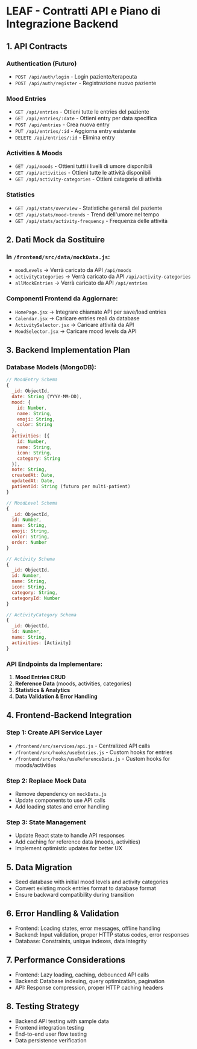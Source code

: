 # LEAF - Contratti API e Piano di Integrazione Backend

## 1. API Contracts

### Authentication (Futuro)
- `POST /api/auth/login` - Login paziente/terapeuta
- `POST /api/auth/register` - Registrazione nuovo paziente

### Mood Entries
- `GET /api/entries` - Ottieni tutte le entries del paziente
- `GET /api/entries/:date` - Ottieni entry per data specifica
- `POST /api/entries` - Crea nuova entry
- `PUT /api/entries/:id` - Aggiorna entry esistente
- `DELETE /api/entries/:id` - Elimina entry

### Activities & Moods
- `GET /api/moods` - Ottieni tutti i livelli di umore disponibili
- `GET /api/activities` - Ottieni tutte le attività disponibili
- `GET /api/activity-categories` - Ottieni categorie di attività

### Statistics
- `GET /api/stats/overview` - Statistiche generali del paziente
- `GET /api/stats/mood-trends` - Trend dell'umore nel tempo
- `GET /api/stats/activity-frequency` - Frequenza delle attività

## 2. Dati Mock da Sostituire

### In `/frontend/src/data/mockData.js`:
- `moodLevels` → Verrà caricato da API `/api/moods`
- `activityCategories` → Verrà caricato da API `/api/activity-categories`
- `allMockEntries` → Verrà caricato da API `/api/entries`

### Componenti Frontend da Aggiornare:
- `HomePage.jsx` → Integrare chiamate API per save/load entries
- `Calendar.jsx` → Caricare entries reali da database
- `ActivitySelector.jsx` → Caricare attività da API
- `MoodSelector.jsx` → Caricare mood levels da API

## 3. Backend Implementation Plan

### Database Models (MongoDB):
```javascript
// MoodEntry Schema
{
  _id: ObjectId,
  date: String (YYYY-MM-DD),
  mood: {
    id: Number,
    name: String,
    emoji: String,
    color: String
  },
  activities: [{
    id: Number,
    name: String,
    icon: String,
    category: String
  }],
  note: String,
  createdAt: Date,
  updatedAt: Date,
  patientId: String (futuro per multi-patient)
}

// MoodLevel Schema
{
  _id: ObjectId,
  id: Number,
  name: String,
  emoji: String,
  color: String,
  order: Number
}

// Activity Schema
{
  _id: ObjectId,
  id: Number,
  name: String,
  icon: String,
  category: String,
  categoryId: Number
}

// ActivityCategory Schema
{
  _id: ObjectId,
  id: Number,
  name: String,
  activities: [Activity]
}
```

### API Endpoints da Implementare:
1. **Mood Entries CRUD**
2. **Reference Data** (moods, activities, categories)
3. **Statistics & Analytics**
4. **Data Validation & Error Handling**

## 4. Frontend-Backend Integration

### Step 1: Create API Service Layer
- `/frontend/src/services/api.js` - Centralized API calls
- `/frontend/src/hooks/useEntries.js` - Custom hooks for entries
- `/frontend/src/hooks/useReferenceData.js` - Custom hooks for moods/activities

### Step 2: Replace Mock Data
- Remove dependency on `mockData.js`
- Update components to use API calls
- Add loading states and error handling

### Step 3: State Management
- Update React state to handle API responses
- Add caching for reference data (moods, activities)
- Implement optimistic updates for better UX

## 5. Data Migration
- Seed database with initial mood levels and activity categories
- Convert existing mock entries format to database format
- Ensure backward compatibility during transition

## 6. Error Handling & Validation
- Frontend: Loading states, error messages, offline handling
- Backend: Input validation, proper HTTP status codes, error responses
- Database: Constraints, unique indexes, data integrity

## 7. Performance Considerations
- Frontend: Lazy loading, caching, debounced API calls
- Backend: Database indexing, query optimization, pagination
- API: Response compression, proper HTTP caching headers

## 8. Testing Strategy
- Backend API testing with sample data
- Frontend integration testing
- End-to-end user flow testing
- Data persistence verification